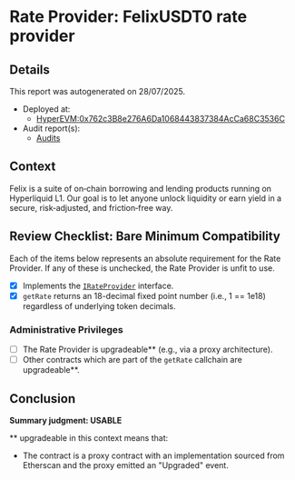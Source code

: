 
# Rate Provider: FelixUSDT0 rate provider

## Details
This report was autogenerated on 28/07/2025.

- Deployed at:
    - [HyperEVM:0x762c3B8e276A6Da1068443837384AcCa68C3536C](https://hyperevmscan.io/address/0x762c3B8e276A6Da1068443837384AcCa68C3536C)
- Audit report(s):
    - [Audits](https://docs.kinetiq.xyz/contracts-and-audits)

## Context
Felix is a suite of on‑chain borrowing and lending products running on Hyperliquid L1. Our goal is to let anyone unlock liquidity or earn yield in a secure, risk‑adjusted, and friction‑free way.
## Review Checklist: Bare Minimum Compatibility
Each of the items below represents an absolute requirement for the Rate Provider. If any of these is unchecked, the Rate Provider is unfit to use.

- [x] Implements the [`IRateProvider`](https://github.com/balancer/balancer-v2-monorepo/blob/bc3b3fee6e13e01d2efe610ed8118fdb74dfc1f2/pkg/interfaces/contracts/pool-utils/IRateProvider.sol) interface.
- [x] `getRate` returns an 18-decimal fixed point number (i.e., 1 == 1e18) regardless of underlying token decimals.

### Administrative Privileges
- [ ] The Rate Provider is upgradeable** (e.g., via a proxy architecture).
- [ ] Other contracts which are part of the `getRate` callchain are upgradeable**.

## Conclusion
**Summary judgment: USABLE**

** upgradeable in this context means that:
- The contract is a proxy contract with an implementation sourced from Etherscan and the proxy emitted an "Upgraded" event.
    
